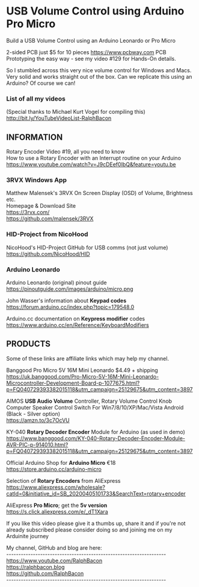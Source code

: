 # USB Volume Control using Arduino Pro Micro
Build a USB Volume Control using an Arduino Leonardo or Pro Micro

2-sided PCB just $5 for 10 pieces https://www.pcbway.com
PCB Prototyping the easy way - see my video #129 for Hands-On details.

So I stumbled across this very nice volume control for Windows and Macs. Very solid and works straight out of the box. Can we replicate this using an Arduino? Of course we can!

### List of all my videos
(Special thanks to Michael Kurt Vogel for compiling this)  
http://bit.ly/YouTubeVideoList-RalphBacon

## INFORMATION

Rotary Encoder Video #19, all you need to know  
How to use a Rotary Encoder with an Interrupt routine on your Arduino
https://www.youtube.com/watch?v=J9cDEef0IbQ&feature=youtu.be

### 3RVX Windows App
Matthew Malensek's 3RVX On Screen Display (OSD) of Volume, Brightness etc.  
Homepage & Download Site  
https://3rvx.com/  
https://github.com/malensek/3RVX  

### HID-Project from NicoHood
NicoHood's HID-Project GitHub for USB comms (not just volume)  
https://github.com/NicoHood/HID

### Arduino Leonardo
Arduino Leonardo (original) pinout guide  
https://pinoutguide.com/images/arduino/micro.png

John Wasser's information about **Keypad codes**  
https://forum.arduino.cc/index.php?topic=179548.0

Arduino.cc documentation on **Keypress modifier** codes  
https://www.arduino.cc/en/Reference/KeyboardModifiers

## PRODUCTS

Some of these links are affiliate links which may help my channel.

Banggood Pro Micro 5V 16M Mini Leonardo $4.49 + shipping  
https://uk.banggood.com/Pro-Micro-5V-16M-Mini-Leonardo-Microcontroller-Development-Board-p-1077675.html?p=FQ040729393382015118&utm_campaign=25129675&utm_content=3897

AIMOS **USB Audio Volume** Controller, Rotary Volume Control Knob Computer Speaker Control Switch For Win7/8/10/XP/Mac/Vista Android (Black - Silver option)  
https://amzn.to/3c7OcVU  

KY-040 **Rotary Decoder Encoder** Module for Arduino (as used in demo)  
https://www.banggood.com/KY-040-Rotary-Decoder-Encoder-Module-AVR-PIC-p-914010.html?p=FQ040729393382015118&utm_campaign=25129675&utm_content=3897

Official Arduino Shop for **Arduino Micro** €18  
https://store.arduino.cc/arduino-micro

Selection of **Rotary Encoders** from AliExpress  
https://www.aliexpress.com/wholesale?catId=0&initiative_id=SB_20200405101733&SearchText=rotary+encoder

AliExpress **Pro Micro**; get the **5v version**  
https://s.click.aliexpress.com/e/_dT1Xara  

If you like this video please give it a thumbs up, share it and if you're not already subscribed please consider doing so and joining me on my Arduinite journey

My channel, GitHub and blog are here:  
\------------------------------------------------------------------  
https://www.youtube.com/RalphBacon  
https://ralphbacon.blog  
https://github.com/RalphBacon  
\------------------------------------------------------------------
